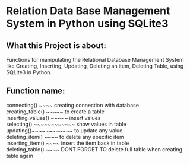 # Relation Data Base Management System in Python using SQLite3
## What this Project is about:
Functions for manipulating the Relational Database Management System like Creating, Inserting, Updating, Deleting an item, Deleting Table, using SQLite3 in Python.
## Function name:
connecting() ~~~~ creating connection with database<br />
creating_table() ~~~~~ to create a table<br />
inserting_values() ~~~~~ insert values<br />
selecting() ~~~~~~~~~~~~ show values in table <br />
updating()~~~~~~~~~~~~ to update any value <br />
deleting_item() ~~~~ to delete any specific item<br />
inserting_item() ~~~~ insert the item back in table<br />
deleting_table() ~~~~ DONT FORGET TO delete full table when creating table again
